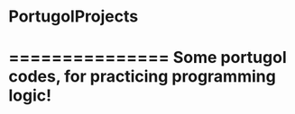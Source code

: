 # PortugolProjects
===============
Some portugol codes, for practicing programming logic!
===============
